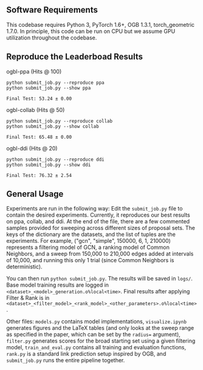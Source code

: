 ## Software Requirements

This codebase requires Python 3, PyTorch 1.6+, OGB 1.3.1, torch_geometric 1.7.0. In principle, this code can be run on CPU but we assume GPU utilization throughout the codebase.

## Reproduce the Leaderboad Results

ogbl-ppa (Hits @ 100)
```
python submit_job.py --reproduce ppa
python submit_job.py --show ppa

Final Test: 53.24 ± 0.00
```

ogbl-collab (Hits @ 50)
```
python submit_job.py --reproduce collab
python submit_job.py --show collab

Final Test: 65.48 ± 0.00
```

ogbl-ddi (Hits @ 20)
```
python submit_job.py --reproduce ddi
python submit_job.py --show ddi

Final Test: 76.32 ± 2.54
```

## General Usage

Experiments are run in the following way: Edit the `submit_job.py` file to contain the desired experiments. Currently, it reproduces our best results on ppa, collab, and ddi. At the end of the file, there are a few commented samples provided for sweeping across different sizes of proposal sets. The keys of the dictionary are the datasets, and the list of tuples are the experiments. For example, ("gcn", "simple", 150000, 6, 1, 210000) represents a filtering model of GCN, a ranking model of Common Neighbors, and a sweep from 150,000 to 210,000 edges added at intervals of 10,000, and running this only 1 trial (since Common Neighbors is deterministic).

You can then run `python submit_job.py`. The results will be saved in `logs/`. Base model training results are logged in `<dataset>_<model>_generation.o%local<time>`. Final results after applying Filter & Rank is in `<dataset>_<filter_model>_<rank_model>_<other_parameters>.o%local<time>`.

Other files: `models.py` contains model implementations, `visualize.ipynb` generates figures and the LaTeX tables (and only looks at the sweep range as specified in the paper, which can be set by the `radius=` argument), `filter.py` generates scores for the broad starting set using a given filtering model, `train_and_eval.py` contains all training and evaluation functions, `rank.py` is a standard link prediction setup inspired by OGB, and `submit_job.py` runs the entire pipeline together.
